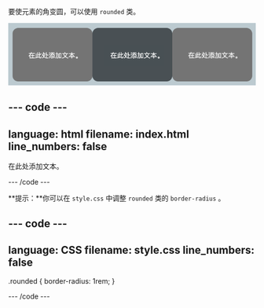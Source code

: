 要使元素的角变圆，可以使用 `rounded` 类。

![网页上的三个块，每个都有圆角。](images/rounded.PNG)

--- code ---
---
language: html
filename: index.html
line_numbers: false
---

<div class="rounded">
    <p>在此处添加文本。</p>
</div>

--- /code ---

**提示：**你可以在 `style.css` 中调整 `rounded` 类的 `border-radius` 。

--- code ---
---
language: CSS
filename: style.css
line_numbers: false
---

.rounded {
  border-radius: 1rem;
}

--- /code ---

